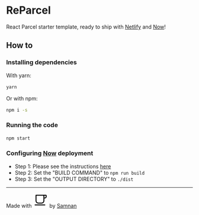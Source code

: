 # ReParcel

React Parcel starter template, ready to ship with [Netlify](https://netlify.com/) and [Now](https://now.sh)!

## How to

### Installing dependencies

With yarn:

```bash
yarn
```

Or with npm:

```bash
npm i -s
```

### Running the code

```bash
npm start
```

### Configuring [Now](https://now.sh) deployment

- Step 1: Please see the instructions [here](https://zeit.co/docs/v2/build-step)
- Step 2: Set the "BUILD COMMAND" to `npm run build`
- Step 3: Set the "OUTPUT DIRECTORY" to `./dist`

---
Made with ![coffee](/src/static/cafe-outline.svg) by [Samnan](https://github.com/Geektrovert)
